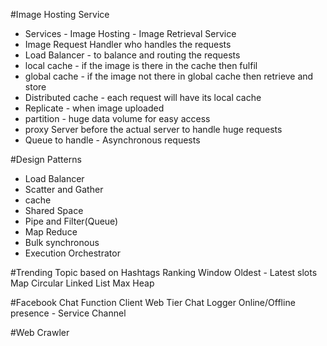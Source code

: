 #Image Hosting Service
* Services - Image Hosting - Image Retrieval Service
* Image Request Handler who handles the requests
* Load Balancer - to balance and routing the requests
* local cache - if the image is there in the cache then fulfil
* global cache - if the image not there in global cache then retrieve and store
* Distributed cache - each request will have its local cache
* Replicate - when image uploaded
* partition - huge data volume for easy access
* proxy Server before the actual server to handle huge requests
* Queue to handle  - Asynchronous requests

#Design Patterns
* Load Balancer
* Scatter and Gather
* cache
* Shared Space
* Pipe and Filter(Queue)
* Map Reduce
* Bulk synchronous
* Execution Orchestrator

#Trending Topic
based on Hashtags
Ranking
Window
Oldest - Latest slots
Map
Circular Linked List
Max Heap

#Facebook Chat Function
Client
Web Tier
Chat Logger
Online/Offline presence - Service
Channel

#Web Crawler
